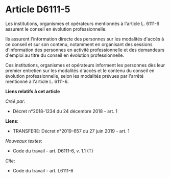 # Article D6111-5

Les institutions, organismes et opérateurs mentionnés à l'article L. 6111-6 assurent le conseil en évolution
professionnelle. 

Ils assurent l'information directe des personnes sur les modalités d'accès à ce conseil et sur son contenu, notamment en
organisant des sessions d'information des personnes en activité professionnelle et des demandeurs d'emploi au titre du
conseil en évolution professionnelle. 

Ces institutions, organismes et opérateurs informent les personnes dès leur premier entretien sur les modalités d'accès et le
contenu du conseil en évolution professionnelle, selon les modalités prévues par l'arrêté mentionné à l'article L. 6111-6.

**Liens relatifs à cet article**

_Créé par_:

  - Décret n°2018-1234 du 24 décembre 2018 - art. 1

**Liens**:

  - TRANSFERE: Décret n°2019-657 du 27 juin 2019 - art. 1

_Nouveaux textes_:

  - Code du travail - art. D6111-6, v. 1.1 (T)

_Cite_:

  - Code du travail - art. L6111-6

